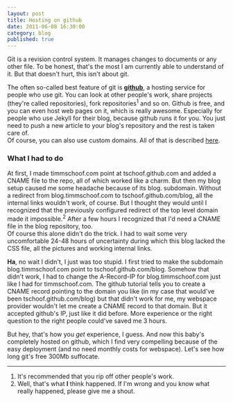 ```yaml
---
layout: post
title: Hosting on github
date: 2011-06-08 16:30:00
category: blog
published: true
---
```

Git is a revision control system. It manages changes to documents or any other file. To be honest, that's the most I am currently able to understand of it. But that doesn't hurt, this isn't about git.

The often so-called best feature of git is [**github**](www.github.com), a hosting service for people who use git. You can look at other people's work, share projects (they're called repositories), fork repositories<sup>1</sup> and so on. Github is free, and you can even host web pages on it, which is really awesome. Especially for people who use Jekyll for their blog, because github runs it for you. You just need to push a new article to your blog's repository and the rest is taken care of.  
Of course, you can also use custom domains. All of that is described [here](http://pages.github.com/).

### What I had to do ###
At first, I made timmschoof.com point at tschoof.github.com and added a CNAME file to the repo, all of which worked like a charm. But then my blog setup caused me some headache because of its blog. subdomain. Without a redirect from blog.timmschoof.com to tschoof.github.com/blog, all the internal links wouldn't work, of course. But I thought they would until I recognized that the previously configured redirect of the top level domain made it impossible.<sup>2</sup> After a few hours I recognized that I'd need a CNAME file in the blog repository, too.  
Of course this alone didn't do the trick. I had to wait some very uncomfortable 24-48 hours of uncertainty during which this blog lacked the CSS file, all the pictures and working internal links.

**Ha**, no wait I didn't, I just was too stupid. I first tried to make the subdomain blog.timmschoof.com point to tschoof.github.com/blog. Somehow that didn't work, I had to change the A-Record-IP for blog.timmschoof.com just like I had for timmschoof.com. The github tutorial tells you to create a CNAME record pointing to the domain you like (in my case that would've been tschoof.github.com/blog) but that didn't work for me, my webspace provider wouldn't let me create a CNAME record to that domain. But it accepted github's IP, just like it did before. More experience or the right question to the right people could've saved me 3 hours. 

But hey, that's how you *get* experience, I guess. And now this baby's completely hosted on github, which I find very compelling because of the easy deployment (and no need monthly costs for webspace). Let's see how long git's free 300Mb suffocate.

---
1. It's recommended that you rip off other people's work.
2. Well, that's what **I** think happened. If I'm wrong and you know what really happened, please give me a shout. 

